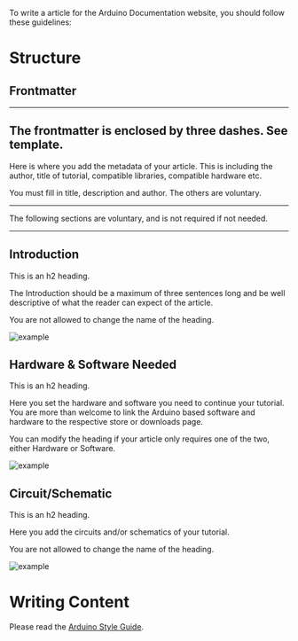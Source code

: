 To write a article for the Arduino Documentation website, you should follow these guidelines:

# Structure

## Frontmatter

---
The frontmatter is enclosed by three dashes. See template.
---

Here is where you add the metadata of your article. This is including the author, title of tutorial, compatible libraries, compatible hardware etc.

You must fill in title, description and author. The others are voluntary.

<hr>

The following sections are voluntary, and is not required if not needed.

<hr>

## Introduction

This is an h2 heading.

The Introduction should be a maximum of three sentences long and be well descriptive of what the reader can expect of the article.

You are not allowed to change the name of the heading.

![example]()
 
## Hardware & Software Needed

This is an h2 heading.

Here you set the hardware and software you need to continue your tutorial. You are more than welcome to link the Arduino based software and hardware to the respective store or downloads page.

You can modify the heading if your article only requires one of the two, either Hardware or Software.

![example]()

## Circuit/Schematic

This is an h2 heading.

Here you add the circuits and/or schematics of your tutorial.

You are not allowed to change the name of the heading.

![example]()

# Writing Content

Please read the [Arduino Style Guide](https://docs.arduino.cc/hacking/software/ArduinoStyleGuide).



 